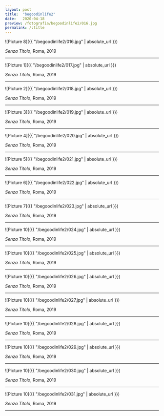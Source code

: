 ```yaml
---
layout: post
title:  "begoodinlife2"
date:   2020-04-18
preview: /fotografia/begoodinlife2/016.jpg
permalink: /:title
---
```


![Picture 8]({{ "/begoodinlife2/016.jpg" | absolute_url }})

_Senza Titolo_, Roma, 2019

---

![Picture 1]({{ "/begoodinlife2/017.jpg" | absolute_url }})

_Senza Titolo_, Roma, 2019

---

![Picture 2]({{ "/begoodinlife2/018.jpg" | absolute_url }})

_Senza Titolo_, Roma, 2019

---

![Picture 3]({{ "/begoodinlife2/019.jpg" | absolute_url }})

_Senza Titolo_, Roma, 2019

---

![Picture 4]({{ "/begoodinlife2/020.jpg" | absolute_url }})

_Senza Titolo_, Roma, 2019

---

![Picture 5]({{ "/begoodinlife2/021.jpg" | absolute_url }})

_Senza Titolo_, Roma, 2019

---

![Picture 6]({{ "/begoodinlife2/022.jpg" | absolute_url }})

_Senza Titolo_, Roma, 2019

---

![Picture 7]({{ "/begoodinlife2/023.jpg" | absolute_url }})

_Senza Titolo_, Roma, 2019

---

![Picture 10]({{ "/begoodinlife2/024.jpg" | absolute_url }})

_Senza Titolo_, Roma, 2019

---

![Picture 10]({{ "/begoodinlife2/025.jpg" | absolute_url }})

_Senza Titolo_, Roma, 2019

---

![Picture 10]({{ "/begoodinlife2/026.jpg" | absolute_url }})

_Senza Titolo_, Roma, 2019

---

![Picture 10]({{ "/begoodinlife2/027.jpg" | absolute_url }})

_Senza Titolo_, Roma, 2019

---

![Picture 10]({{ "/begoodinlife2/028.jpg" | absolute_url }})

_Senza Titolo_, Roma, 2019

---

![Picture 10]({{ "/begoodinlife2/029.jpg" | absolute_url }})

_Senza Titolo_, Roma, 2019

---

![Picture 10]({{ "/begoodinlife2/030.jpg" | absolute_url }})

_Senza Titolo_, Roma, 2019

---

![Picture 10]({{ "/begoodinlife2/031.jpg" | absolute_url }})

_Senza Titolo_, Roma, 2019

---


